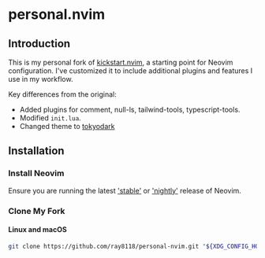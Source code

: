 # personal.nvim

## Introduction

This is my personal fork of [kickstart.nvim](https://github.com/nvim-lua/kickstart.nvim),
a starting point for Neovim configuration. I've customized it to include additional plugins
and features I use in my workflow.

Key differences from the original:
- Added plugins for comment, null-ls, tailwind-tools, typescript-tools.
- Modified `init.lua`.
- Changed theme to [tokyodark](https://github.com/tiagovla/tokyodark.nvim)

## Installation

### Install Neovim

Ensure you are running the latest ['stable'](https://github.com/neovim/neovim/releases/tag/stable) 
or ['nightly'](https://github.com/neovim/neovim/releases/tag/nightly) release of Neovim.

### Clone My Fork

#### Linux and macOS

```sh
git clone https://github.com/ray8118/personal-nvim.git "${XDG_CONFIG_HOME:-$HOME/.config}"/nvim
